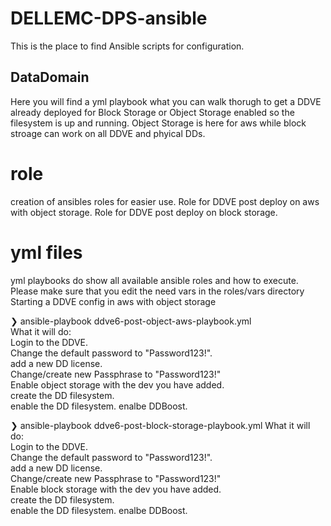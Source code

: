 # DELLEMC-DPS-ansible 

This is the place to find Ansible scripts for configuration.
## DataDomain

Here you will find a yml playbook what you can walk thorugh to get a DDVE already deployed for Block Storage or Object Storage enabled so the filesystem is up and running. Object Storage is here for aws while block stroage can work on all DDVE and phyical DDs.
# role
creation of ansibles roles for easier use. 
Role for DDVE post deploy on aws with object storage. 
Role for DDVE post deploy on block storage.   

 # yml files
 yml playbooks do show all available ansible roles and how to execute. Please make sure that you edit the need vars in the roles/vars directory  
 Starting a DDVE config in aws with object storage 
 
❯ ansible-playbook ddve6-post-object-aws-playbook.yml  
What it will do:   
Login to the DDVE.   
Change the default password to "Password123!".     
add a new DD license.  
Change/create new Passphrase to "Password123!"  
Enable object storage with the dev you have added.  
create the DD filesystem.   
enable the DD filesystem. 
enalbe DDBoost.  

❯ ansible-playbook ddve6-post-block-storage-playbook.yml
What it will do:   
Login to the DDVE.   
Change the default password to "Password123!".     
add a new DD license.  
Change/create new Passphrase to "Password123!"  
Enable block storage with the dev you have added.  
create the DD filesystem.   
enable the DD filesystem. 
enalbe DDBoost.  

